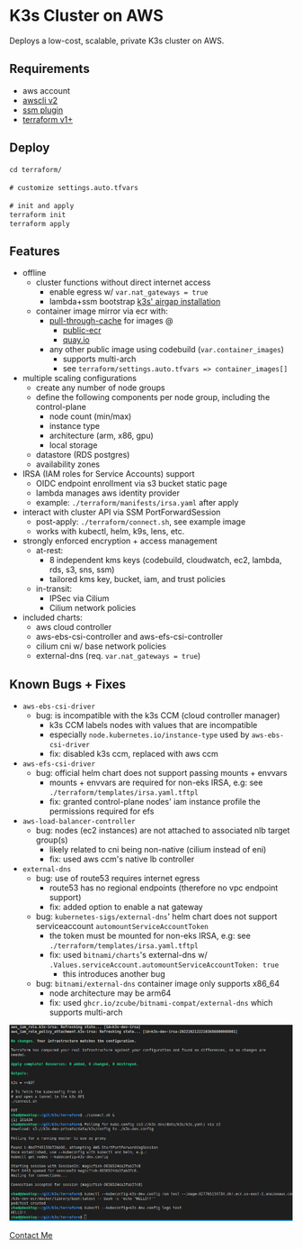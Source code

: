 # K3s Cluster on AWS
Deploys a low-cost, scalable, private K3s cluster on AWS.

## Requirements
* aws account
* [awscli v2](https://docs.aws.amazon.com/cli/latest/userguide/getting-started-install.html)
* [ssm plugin](https://docs.aws.amazon.com/systems-manager/latest/userguide/session-manager-working-with-install-plugin.html#install-plugin-linux)
* [terraform v1+](https://developer.hashicorp.com/terraform/downloads)

## Deploy
```shell
cd terraform/

# customize settings.auto.tfvars

# init and apply
terraform init
terraform apply
```

## Features
* offline
  * cluster functions without direct internet access
    * enable egress w/ `var.nat_gateways = true`
    * lambda+ssm bootstrap [k3s' airgap installation](https://docs.k3s.io/installation/airgap)
  * container image mirror via ecr with:
    * [pull-through-cache](https://docs.aws.amazon.com/AmazonECR/latest/userguide/pull-through-cache.html) for images @
      * [public-ecr](https://gallery.ecr.aws/docker)
      * [quay.io](https://quay.io/search)
    * any other public image using codebuild (`var.container_images`)
      * supports multi-arch
      * see `terraform/settings.auto.tfvars => container_images[]`
* multiple scaling configurations
  * create any number of node groups
  * define the following components per node group, including the control-plane
    * node count (min/max)
    * instance type
    * architecture (arm, x86, gpu)
    * local storage
  * datastore (RDS postgres)
  * availability zones
* IRSA (IAM roles for Service Accounts) support
  * OIDC endpoint enrollment via s3 bucket static page
  * lambda manages aws identity provider
  * example: `./terraform/manifests/irsa.yaml` after apply
* interact with cluster API via SSM PortForwardSession
  * post-apply: `./terraform/connect.sh`, see example image
  * works with kubectl, helm, k9s, lens, etc.
* strongly enforced encryption + access management
  * at-rest:
    * 8 independent kms keys (codebuild, cloudwatch, ec2, lambda, rds, s3, sns, ssm)
    * tailored kms key, bucket, iam, and trust policies
  * in-transit:
    * IPSec via Cilium
    * Cilium network policies
* included charts:
  * aws cloud controller
  * aws-ebs-csi-controller and aws-efs-csi-controller
  * cilium cni w/ base network policies
  * external-dns (req. `var.nat_gateways = true`)

## Known Bugs + Fixes
* `aws-ebs-csi-driver`
  * bug: is incompatible with the k3s CCM (cloud controller manager)
    * k3s CCM labels nodes with values that are incompatible
    * especially `node.kubernetes.io/instance-type` used by `aws-ebs-csi-driver`
    * fix: disabled k3s ccm, replaced with aws ccm
* `aws-efs-csi-driver`
  * bug: official helm chart does not support passing mounts + envvars
    * mounts + envvars are required for non-eks IRSA, e.g: see `./terraform/templates/irsa.yaml.tftpl`
    * fix: granted control-plane nodes' iam instance profile the permissions required for efs
* `aws-load-balancer-controller`
  * bug: nodes (ec2 instances) are not attached to associated nlb target group(s)
    * likely related to cni being non-native (cilium instead of eni)
    * fix: used aws ccm's native lb controller
* `external-dns`
  * bug: use of route53 requires internet egress
    * route53 has no regional endpoints (therefore no vpc endpoint support)
    * fix: added option to enable a nat gateway
  * bug: `kubernetes-sigs/external-dns`' helm chart does not support serviceaccount `automountServiceAccountToken`
    * the token must be mounted for non-eks IRSA, e.g: see `./terraform/templates/irsa.yaml.tftpl`
    * fix: used `bitnami/charts`'s external-dns w/ `.Values.serviceAccount.automountServiceAccountToken: true`
      * this introduces another bug
  * bug: `bitnami/external-dns` container image only supports x86_64
    * node architecture may be arm64
    * fix: used `ghcr.io/zcube/bitnami-compat/external-dns` which supports multi-arch

![Output](k3s.png)

[Contact Me](https://discord.gg/sB9dUaj9jt)
